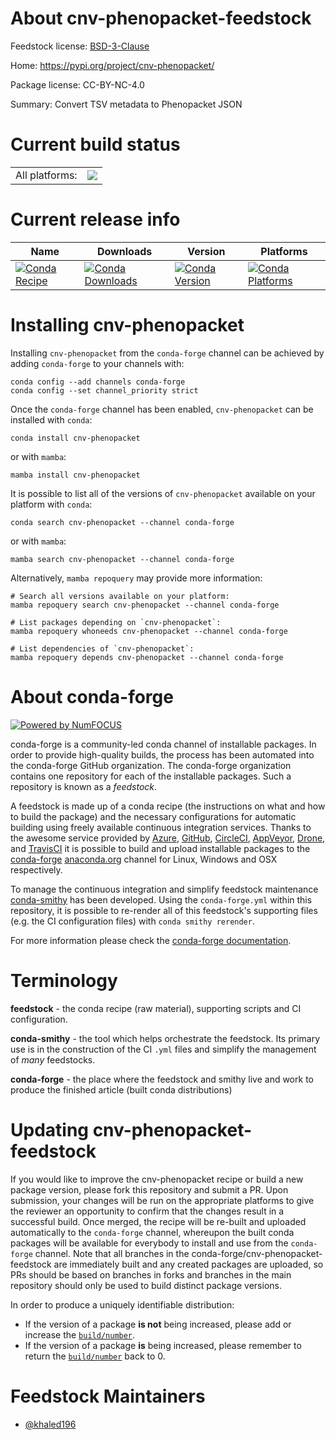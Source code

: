About cnv-phenopacket-feedstock
===============================

Feedstock license: [BSD-3-Clause](https://github.com/conda-forge/cnv-phenopacket-feedstock/blob/main/LICENSE.txt)

Home: https://pypi.org/project/cnv-phenopacket/

Package license: CC-BY-NC-4.0

Summary: Convert TSV metadata to Phenopacket JSON

Current build status
====================


<table><tr><td>All platforms:</td>
    <td>
      <a href="https://dev.azure.com/conda-forge/feedstock-builds/_build/latest?definitionId=21738&branchName=main">
        <img src="https://dev.azure.com/conda-forge/feedstock-builds/_apis/build/status/cnv-phenopacket-feedstock?branchName=main">
      </a>
    </td>
  </tr>
</table>

Current release info
====================

| Name | Downloads | Version | Platforms |
| --- | --- | --- | --- |
| [![Conda Recipe](https://img.shields.io/badge/recipe-cnv--phenopacket-green.svg)](https://anaconda.org/conda-forge/cnv-phenopacket) | [![Conda Downloads](https://img.shields.io/conda/dn/conda-forge/cnv-phenopacket.svg)](https://anaconda.org/conda-forge/cnv-phenopacket) | [![Conda Version](https://img.shields.io/conda/vn/conda-forge/cnv-phenopacket.svg)](https://anaconda.org/conda-forge/cnv-phenopacket) | [![Conda Platforms](https://img.shields.io/conda/pn/conda-forge/cnv-phenopacket.svg)](https://anaconda.org/conda-forge/cnv-phenopacket) |

Installing cnv-phenopacket
==========================

Installing `cnv-phenopacket` from the `conda-forge` channel can be achieved by adding `conda-forge` to your channels with:

```
conda config --add channels conda-forge
conda config --set channel_priority strict
```

Once the `conda-forge` channel has been enabled, `cnv-phenopacket` can be installed with `conda`:

```
conda install cnv-phenopacket
```

or with `mamba`:

```
mamba install cnv-phenopacket
```

It is possible to list all of the versions of `cnv-phenopacket` available on your platform with `conda`:

```
conda search cnv-phenopacket --channel conda-forge
```

or with `mamba`:

```
mamba search cnv-phenopacket --channel conda-forge
```

Alternatively, `mamba repoquery` may provide more information:

```
# Search all versions available on your platform:
mamba repoquery search cnv-phenopacket --channel conda-forge

# List packages depending on `cnv-phenopacket`:
mamba repoquery whoneeds cnv-phenopacket --channel conda-forge

# List dependencies of `cnv-phenopacket`:
mamba repoquery depends cnv-phenopacket --channel conda-forge
```


About conda-forge
=================

[![Powered by
NumFOCUS](https://img.shields.io/badge/powered%20by-NumFOCUS-orange.svg?style=flat&colorA=E1523D&colorB=007D8A)](https://numfocus.org)

conda-forge is a community-led conda channel of installable packages.
In order to provide high-quality builds, the process has been automated into the
conda-forge GitHub organization. The conda-forge organization contains one repository
for each of the installable packages. Such a repository is known as a *feedstock*.

A feedstock is made up of a conda recipe (the instructions on what and how to build
the package) and the necessary configurations for automatic building using freely
available continuous integration services. Thanks to the awesome service provided by
[Azure](https://azure.microsoft.com/en-us/services/devops/), [GitHub](https://github.com/),
[CircleCI](https://circleci.com/), [AppVeyor](https://www.appveyor.com/),
[Drone](https://cloud.drone.io/welcome), and [TravisCI](https://travis-ci.com/)
it is possible to build and upload installable packages to the
[conda-forge](https://anaconda.org/conda-forge) [anaconda.org](https://anaconda.org/)
channel for Linux, Windows and OSX respectively.

To manage the continuous integration and simplify feedstock maintenance
[conda-smithy](https://github.com/conda-forge/conda-smithy) has been developed.
Using the ``conda-forge.yml`` within this repository, it is possible to re-render all of
this feedstock's supporting files (e.g. the CI configuration files) with ``conda smithy rerender``.

For more information please check the [conda-forge documentation](https://conda-forge.org/docs/).

Terminology
===========

**feedstock** - the conda recipe (raw material), supporting scripts and CI configuration.

**conda-smithy** - the tool which helps orchestrate the feedstock.
                   Its primary use is in the construction of the CI ``.yml`` files
                   and simplify the management of *many* feedstocks.

**conda-forge** - the place where the feedstock and smithy live and work to
                  produce the finished article (built conda distributions)


Updating cnv-phenopacket-feedstock
==================================

If you would like to improve the cnv-phenopacket recipe or build a new
package version, please fork this repository and submit a PR. Upon submission,
your changes will be run on the appropriate platforms to give the reviewer an
opportunity to confirm that the changes result in a successful build. Once
merged, the recipe will be re-built and uploaded automatically to the
`conda-forge` channel, whereupon the built conda packages will be available for
everybody to install and use from the `conda-forge` channel.
Note that all branches in the conda-forge/cnv-phenopacket-feedstock are
immediately built and any created packages are uploaded, so PRs should be based
on branches in forks and branches in the main repository should only be used to
build distinct package versions.

In order to produce a uniquely identifiable distribution:
 * If the version of a package **is not** being increased, please add or increase
   the [``build/number``](https://docs.conda.io/projects/conda-build/en/latest/resources/define-metadata.html#build-number-and-string).
 * If the version of a package **is** being increased, please remember to return
   the [``build/number``](https://docs.conda.io/projects/conda-build/en/latest/resources/define-metadata.html#build-number-and-string)
   back to 0.

Feedstock Maintainers
=====================

* [@khaled196](https://github.com/khaled196/)

